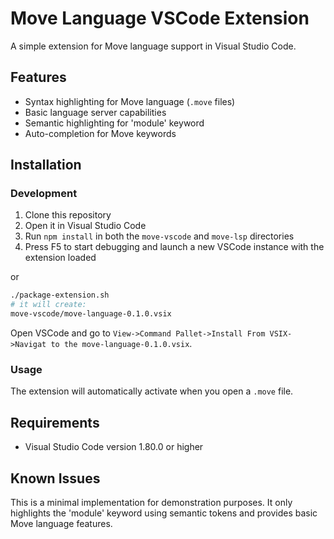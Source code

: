 # Move Language VSCode Extension

A simple extension for Move language support in Visual Studio Code.

## Features

- Syntax highlighting for Move language (`.move` files)
- Basic language server capabilities
- Semantic highlighting for 'module' keyword
- Auto-completion for Move keywords

## Installation

### Development

1. Clone this repository
2. Open it in Visual Studio Code
3. Run `npm install` in both the `move-vscode` and `move-lsp` directories
4. Press F5 to start debugging and launch a new VSCode instance with the extension loaded

or

```bash
./package-extension.sh
# it will create:
move-vscode/move-language-0.1.0.vsix
```
Open VSCode and go to `View->Command Pallet->Install From VSIX->Navigat to the move-language-0.1.0.vsix`.

### Usage

The extension will automatically activate when you open a `.move` file.

## Requirements

- Visual Studio Code version 1.80.0 or higher

## Known Issues

This is a minimal implementation for demonstration purposes. It only highlights the 'module' keyword using semantic tokens and provides basic Move language features.
